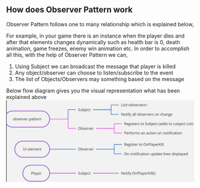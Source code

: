## How does Observer Pattern work
Observer Pattern follows one to many relationship which is explained below,

For example, in your game there is an instance when the player dies and after that elements changes dynamically such as health bar is 0, death animation, game freezes, enemy win animation etc. In order to accomplish all this, with the help of Observer Pattern we can, 

1. Using Subject we can broadcast the message that player is killed 
2. Any object/observer can choose to listen/subscribe to the event
3. The list of Objects/Observers may something based on the message

Below flow diagram gives you the visual representation what has been explained above
![Alt](Images/2.png "Working of Subject and Observer")
